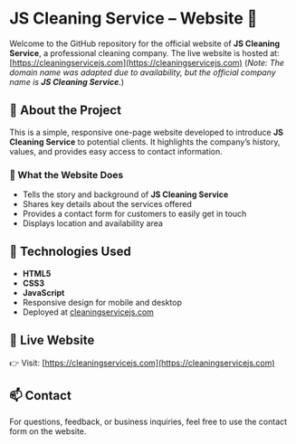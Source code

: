 # JS Cleaning Service – Website 🧼

Welcome to the GitHub repository for the official website of **JS Cleaning Service**, a professional cleaning company.
The live website is hosted at: [https://cleaningservicejs.com](https://cleaningservicejs.com)
(*Note: The domain name was adapted due to availability, but the official company name is **JS Cleaning Service**.*)

## 📖 About the Project

This is a simple, responsive one-page website developed to introduce **JS Cleaning Service** to potential clients. It highlights the company’s history, values, and provides easy access to contact information.

### 🎯 What the Website Does

* Tells the story and background of **JS Cleaning Service**
* Shares key details about the services offered
* Provides a contact form for customers to easily get in touch
* Displays location and availability area

## 🧰 Technologies Used

* **HTML5**
* **CSS3**
* **JavaScript**
* Responsive design for mobile and desktop
* Deployed at [cleaningservicejs.com](https://cleaningservicejs.com)

## 🔗 Live Website

👉 Visit: [https://cleaningservicejs.com](https://cleaningservicejs.com)

## 📫 Contact

For questions, feedback, or business inquiries, feel free to use the contact form on the website.
